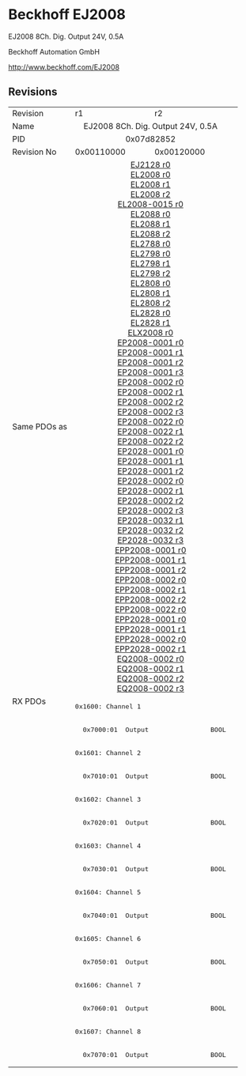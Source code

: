 # Beckhoff EJ2008

EJ2008 8Ch. Dig. Output 24V, 0.5A

Beckhoff Automation GmbH

http://www.beckhoff.com/EJ2008

## Revisions
<table>
<tr >
<td>Revision</td>
<td><div class="foo">r1</div></td>
<td><div class="foo">r2</div></td>
</tr>
<tr >
<td>Name</td>
<td colspan=2 align="center"><div class="foo">EJ2008 8Ch. Dig. Output 24V, 0.5A</div></td>
</tr>
<tr >
<td>PID</td>
<td colspan=2 align="center"><div class="foo">0x07d82852</div></td>
</tr>
<tr >
<td>Revision No</td>
<td>0x00110000</td>
<td>0x00120000</td>
</tr>
<tr >
<td>Same PDOs as</td>
<td colspan=2 align="center"><a href="EJ2128">EJ2128 r0</a><br/><a href="EL2008">EL2008 r0</a><br/><a href="EL2008">EL2008 r1</a><br/><a href="EL2008">EL2008 r2</a><br/><a href="EL2008-0015">EL2008-0015 r0</a><br/><a href="EL2088">EL2088 r0</a><br/><a href="EL2088">EL2088 r1</a><br/><a href="EL2088">EL2088 r2</a><br/><a href="EL2788">EL2788 r0</a><br/><a href="EL2798">EL2798 r0</a><br/><a href="EL2798">EL2798 r1</a><br/><a href="EL2798">EL2798 r2</a><br/><a href="EL2808">EL2808 r0</a><br/><a href="EL2808">EL2808 r1</a><br/><a href="EL2808">EL2808 r2</a><br/><a href="EL2828">EL2828 r0</a><br/><a href="EL2828">EL2828 r1</a><br/><a href="ELX2008">ELX2008 r0</a><br/><a href="EP2008-0001">EP2008-0001 r0</a><br/><a href="EP2008-0001">EP2008-0001 r1</a><br/><a href="EP2008-0001">EP2008-0001 r2</a><br/><a href="EP2008-0001">EP2008-0001 r3</a><br/><a href="EP2008-0002">EP2008-0002 r0</a><br/><a href="EP2008-0002">EP2008-0002 r1</a><br/><a href="EP2008-0002">EP2008-0002 r2</a><br/><a href="EP2008-0002">EP2008-0002 r3</a><br/><a href="EP2008-0022">EP2008-0022 r0</a><br/><a href="EP2008-0022">EP2008-0022 r1</a><br/><a href="EP2008-0022">EP2008-0022 r2</a><br/><a href="EP2028-0001">EP2028-0001 r0</a><br/><a href="EP2028-0001">EP2028-0001 r1</a><br/><a href="EP2028-0001">EP2028-0001 r2</a><br/><a href="EP2028-0002">EP2028-0002 r0</a><br/><a href="EP2028-0002">EP2028-0002 r1</a><br/><a href="EP2028-0002">EP2028-0002 r2</a><br/><a href="EP2028-0002">EP2028-0002 r3</a><br/><a href="EP2028-0032">EP2028-0032 r1</a><br/><a href="EP2028-0032">EP2028-0032 r2</a><br/><a href="EP2028-0032">EP2028-0032 r3</a><br/><a href="EPP2008-0001">EPP2008-0001 r0</a><br/><a href="EPP2008-0001">EPP2008-0001 r1</a><br/><a href="EPP2008-0001">EPP2008-0001 r2</a><br/><a href="EPP2008-0002">EPP2008-0002 r0</a><br/><a href="EPP2008-0002">EPP2008-0002 r1</a><br/><a href="EPP2008-0002">EPP2008-0002 r2</a><br/><a href="EPP2008-0022">EPP2008-0022 r0</a><br/><a href="EPP2028-0001">EPP2028-0001 r0</a><br/><a href="EPP2028-0001">EPP2028-0001 r1</a><br/><a href="EPP2028-0002">EPP2028-0002 r0</a><br/><a href="EPP2028-0002">EPP2028-0002 r1</a><br/><a href="EQ2008-0002">EQ2008-0002 r0</a><br/><a href="EQ2008-0002">EQ2008-0002 r1</a><br/><a href="EQ2008-0002">EQ2008-0002 r2</a><br/><a href="EQ2008-0002">EQ2008-0002 r3</a></td>
</tr>
<tr class="rxpdo pdosection">
<td rowspan=16 valign=top>RX PDOs</td>
<td colspan=2 align="left"><pre>0x1600: Channel 1</pre></td>
<td></td>
</tr>
<tr class="rxpdo">
<td colspan=2 align="left"><pre>  0x7000:01  Output                BOOL</pre></td>
</tr>
<tr class="rxpdo pdosection">
<td colspan=2 align="left"><pre>0x1601: Channel 2</pre></td>
</tr>
<tr class="rxpdo">
<td colspan=2 align="left"><pre>  0x7010:01  Output                BOOL</pre></td>
</tr>
<tr class="rxpdo pdosection">
<td colspan=2 align="left"><pre>0x1602: Channel 3</pre></td>
</tr>
<tr class="rxpdo">
<td colspan=2 align="left"><pre>  0x7020:01  Output                BOOL</pre></td>
</tr>
<tr class="rxpdo pdosection">
<td colspan=2 align="left"><pre>0x1603: Channel 4</pre></td>
</tr>
<tr class="rxpdo">
<td colspan=2 align="left"><pre>  0x7030:01  Output                BOOL</pre></td>
</tr>
<tr class="rxpdo pdosection">
<td colspan=2 align="left"><pre>0x1604: Channel 5</pre></td>
</tr>
<tr class="rxpdo">
<td colspan=2 align="left"><pre>  0x7040:01  Output                BOOL</pre></td>
</tr>
<tr class="rxpdo pdosection">
<td colspan=2 align="left"><pre>0x1605: Channel 6</pre></td>
</tr>
<tr class="rxpdo">
<td colspan=2 align="left"><pre>  0x7050:01  Output                BOOL</pre></td>
</tr>
<tr class="rxpdo pdosection">
<td colspan=2 align="left"><pre>0x1606: Channel 7</pre></td>
</tr>
<tr class="rxpdo">
<td colspan=2 align="left"><pre>  0x7060:01  Output                BOOL</pre></td>
</tr>
<tr class="rxpdo pdosection">
<td colspan=2 align="left"><pre>0x1607: Channel 8</pre></td>
</tr>
<tr class="rxpdo">
<td colspan=2 align="left"><pre>  0x7070:01  Output                BOOL</pre></td>
</tr>
</table>
